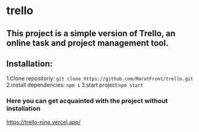 # trello

## This project is a simple version of Trello, an online task and project management tool.

## Installation:

1.Clone repositoriy: `git clone https://github.com/MaratFront/trello.git`
2.install dependencies: `npm i`
3.start project:`npm start`

### Here you can get acquainted with the project without installation

https://trello-nine.vercel.app/
